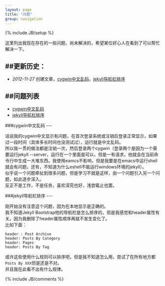 ```yaml
---
layout: page
title: "问题"
group: navigation
---
```

{% include JB/setup %}

这里列出我现在存在的一些问题，尚未解决的，希望某位好心人在看到了可以帮忙解决一下。  

##更新历史：
---

* *2012-11-27* 创建文章，[cygwin中文乱码][1]，[jekyll导航栏排序][2]

##问题列表
---
* [cygwin中文乱码][1]
* [jekyll导航栏排序][2]

[1]: #CygwinCN
[2]: #JekyllNavOrder

<section id="CygwinCN"/>
###cygwin中文乱码
---

话说我的cygwin中文显示有问题，在首次登录系统或注销后登录正常显示，如果过一段时间（具体多长时间也没测试过），运行就是中文乱码。  
所以我一贯的做法都是注销一次，然后登录两个cygwin（登录两个是因为一个需要运行jekyll --server，运行在一个里面是可以，但是一有请求，他就会在当前命令行中生成一大堆东西。我使用eamcs不影响，但是我要是在emacs中运行shell就会有问题，还有，不知道为什么eshell不能运行windows环境的jekyll）。  
似乎说一个问题牵扯到很多问题，但是学习不就是这样，由一个问题引入另一个问题，如此逐步深入。  
反正不是工作，不是任务，喜欢深究也好，浅尝辄止也罢。

<section id="JekyllNavOrder"/>
###jekyll导航栏排序
---

刚开始没有注意这个问题，因为在本地显示是正确的。  
我不知道Jekyll Bootstrap他的导航栏是怎么排序的，但是我感觉和header属性有关。因为我删除了header属性顺序再就不发生变化了。  
比如下面：

    header : Post Archive
    header: Posts By Category
    header: Pages
    header: Posts By Tag

或许这些使用什么规则可以排序吧，但是我不知道怎么用，尝试了在所有地方都`Posts By XXX`但是还是不对。  
并且我在此看不出有什么规律。  

{% include JB/comments %}
